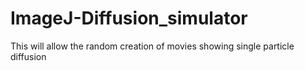 # ImageJ-Diffusion_simulator
This will allow the random creation of movies showing single particle diffusion
